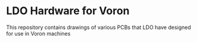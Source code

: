 # LDO Hardware for Voron
This repository contains drawings of various PCBs that LDO have designed for use in Voron machines